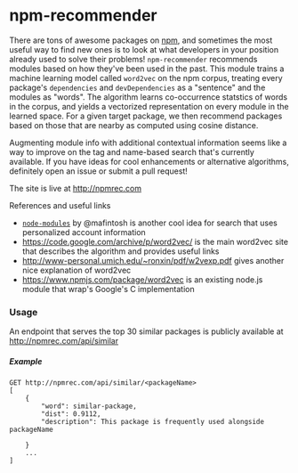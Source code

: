 # npm-recommender
There are tons of awesome packages on [npm](https://npmjs.org), and sometimes the most useful way to find new ones is to look at what developers in your position already used to solve their problems! `npm-recommender` recommends modules based on how they've been used in the past. This module trains a machine learning model called `word2vec` on the npm corpus, treating every package's `dependencies` and `devDependencies` as a "sentence" and the modules as "words". The algorithm learns co-occurrence statstics of words in the corpus, and yields a vectorized representation on every module in the learned space. For a given target package, we then recommend packages based on those that are nearby as computed using cosine distance.

Augmenting module info with additional contextual information seems like a way to improve on the tag and name-based search that's currently available. If you have ideas for cool enhancements or alternative algorithms, definitely open an issue or submit a pull request!

The site is live at http://npmrec.com

References and useful links
- [`node-modules`](https://github.com/mafintosh/node-modules) by @mafintosh is another cool idea for search that uses personalized account information
-  https://code.google.com/archive/p/word2vec/ is the main word2vec site that describes the algorithm and provides useful links
-  http://www-personal.umich.edu/~ronxin/pdf/w2vexp.pdf gives another nice explanation of word2vec
-  https://www.npmjs.com/package/word2vec is an existing node.js module that wrap's Google's C implementation

### Usage
An endpoint that serves the top 30 similar packages is publicly available at http://npmrec.com/api/similar

##### Example
```
GET http://npmrec.com/api/similar/<packageName>
[
	{	
		"word": similar-package,
		"dist": 0.9112,
		"description": This package is frequently used alongside packageName

	}
	...
]
```
